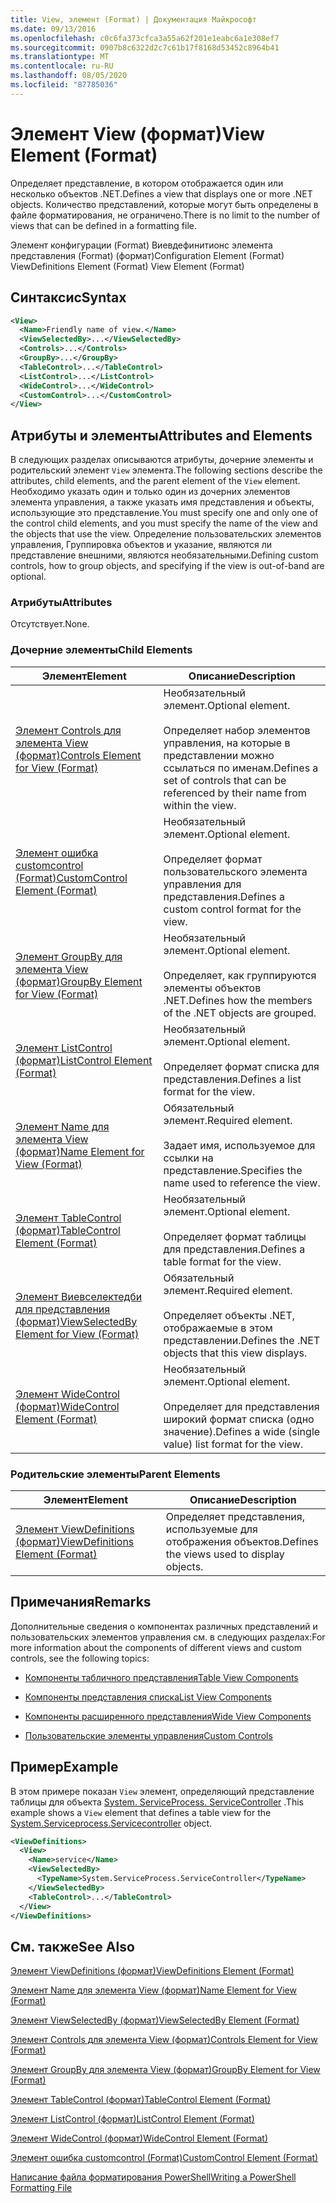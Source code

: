 ```yaml
---
title: View, элемент (Format) | Документация Майкрософт
ms.date: 09/13/2016
ms.openlocfilehash: c0c6fa373cfca3a55a62f201e1eabc6a1e308ef7
ms.sourcegitcommit: 0907b8c6322d2c7c61b17f8168d53452c8964b41
ms.translationtype: MT
ms.contentlocale: ru-RU
ms.lasthandoff: 08/05/2020
ms.locfileid: "87785036"
---
```

# <a name="view-element-format"></a><span data-ttu-id="59e65-102">Элемент View (формат)</span><span class="sxs-lookup"><span data-stu-id="59e65-102">View Element (Format)</span></span>

<span data-ttu-id="59e65-103">Определяет представление, в котором отображается один или несколько объектов .NET.</span><span class="sxs-lookup"><span data-stu-id="59e65-103">Defines a view that displays one or more .NET objects.</span></span> <span data-ttu-id="59e65-104">Количество представлений, которые могут быть определены в файле форматирования, не ограничено.</span><span class="sxs-lookup"><span data-stu-id="59e65-104">There is no limit to the number of views that can be defined in a formatting file.</span></span>

<span data-ttu-id="59e65-105">Элемент конфигурации (Format) Виевдефинитионс элемента представления (Format) (формат)</span><span class="sxs-lookup"><span data-stu-id="59e65-105">Configuration Element (Format) ViewDefinitions Element (Format) View Element (Format)</span></span>

## <a name="syntax"></a><span data-ttu-id="59e65-106">Синтаксис</span><span class="sxs-lookup"><span data-stu-id="59e65-106">Syntax</span></span>

```xml
<View>
  <Name>Friendly name of view.</Name>
  <ViewSelectedBy>...</ViewSelectedBy>
  <Controls>...</Controls>
  <GroupBy>...</GroupBy>
  <TableControl>...</TableControl>
  <ListControl>...</ListControl>
  <WideControl>...</WideControl>
  <CustomControl>...</CustomControl>
</View>
```

## <a name="attributes-and-elements"></a><span data-ttu-id="59e65-107">Атрибуты и элементы</span><span class="sxs-lookup"><span data-stu-id="59e65-107">Attributes and Elements</span></span>

<span data-ttu-id="59e65-108">В следующих разделах описываются атрибуты, дочерние элементы и родительский элемент `View` элемента.</span><span class="sxs-lookup"><span data-stu-id="59e65-108">The following sections describe the attributes, child elements, and the parent element of the `View` element.</span></span> <span data-ttu-id="59e65-109">Необходимо указать один и только один из дочерних элементов элемента управления, а также указать имя представления и объекты, использующие это представление.</span><span class="sxs-lookup"><span data-stu-id="59e65-109">You must specify one and only one of the control child elements, and you must specify the name of the view and the objects that use the view.</span></span> <span data-ttu-id="59e65-110">Определение пользовательских элементов управления, Группировка объектов и указание, являются ли представление внешними, являются необязательными.</span><span class="sxs-lookup"><span data-stu-id="59e65-110">Defining custom controls, how to group objects, and specifying if the view is out-of-band are optional.</span></span>

### <a name="attributes"></a><span data-ttu-id="59e65-111">Атрибуты</span><span class="sxs-lookup"><span data-stu-id="59e65-111">Attributes</span></span>

<span data-ttu-id="59e65-112">Отсутствует.</span><span class="sxs-lookup"><span data-stu-id="59e65-112">None.</span></span>

### <a name="child-elements"></a><span data-ttu-id="59e65-113">Дочерние элементы</span><span class="sxs-lookup"><span data-stu-id="59e65-113">Child Elements</span></span>

|<span data-ttu-id="59e65-114">Элемент</span><span class="sxs-lookup"><span data-stu-id="59e65-114">Element</span></span>|<span data-ttu-id="59e65-115">Описание</span><span class="sxs-lookup"><span data-stu-id="59e65-115">Description</span></span>|
|-------------|-----------------|
|[<span data-ttu-id="59e65-116">Элемент Controls для элемента View (формат)</span><span class="sxs-lookup"><span data-stu-id="59e65-116">Controls Element for View (Format)</span></span>](./controls-element-for-view-format.md)|<span data-ttu-id="59e65-117">Необязательный элемент.</span><span class="sxs-lookup"><span data-stu-id="59e65-117">Optional element.</span></span><br /><br /> <span data-ttu-id="59e65-118">Определяет набор элементов управления, на которые в представлении можно ссылаться по именам.</span><span class="sxs-lookup"><span data-stu-id="59e65-118">Defines a set of controls that can be referenced by their name from within the view.</span></span>|
|[<span data-ttu-id="59e65-119">Элемент ошибка customcontrol (Format)</span><span class="sxs-lookup"><span data-stu-id="59e65-119">CustomControl Element (Format)</span></span>](./customcontrol-element-for-groupby-format.md)|<span data-ttu-id="59e65-120">Необязательный элемент.</span><span class="sxs-lookup"><span data-stu-id="59e65-120">Optional element.</span></span><br /><br /> <span data-ttu-id="59e65-121">Определяет формат пользовательского элемента управления для представления.</span><span class="sxs-lookup"><span data-stu-id="59e65-121">Defines a custom control format for the view.</span></span>|
|[<span data-ttu-id="59e65-122">Элемент GroupBy для элемента View (формат)</span><span class="sxs-lookup"><span data-stu-id="59e65-122">GroupBy Element for View (Format)</span></span>](./groupby-element-for-view-format.md)|<span data-ttu-id="59e65-123">Необязательный элемент.</span><span class="sxs-lookup"><span data-stu-id="59e65-123">Optional element.</span></span><br /><br /> <span data-ttu-id="59e65-124">Определяет, как группируются элементы объектов .NET.</span><span class="sxs-lookup"><span data-stu-id="59e65-124">Defines how the members of the .NET objects are grouped.</span></span>|
|[<span data-ttu-id="59e65-125">Элемент ListControl (формат)</span><span class="sxs-lookup"><span data-stu-id="59e65-125">ListControl Element (Format)</span></span>](./listcontrol-element-format.md)|<span data-ttu-id="59e65-126">Необязательный элемент.</span><span class="sxs-lookup"><span data-stu-id="59e65-126">Optional element.</span></span><br /><br /> <span data-ttu-id="59e65-127">Определяет формат списка для представления.</span><span class="sxs-lookup"><span data-stu-id="59e65-127">Defines a list format for the view.</span></span>|
|[<span data-ttu-id="59e65-128">Элемент Name для элемента View (формат)</span><span class="sxs-lookup"><span data-stu-id="59e65-128">Name Element for View (Format)</span></span>](./name-element-for-view-format.md)|<span data-ttu-id="59e65-129">Обязательный элемент.</span><span class="sxs-lookup"><span data-stu-id="59e65-129">Required element.</span></span><br /><br /> <span data-ttu-id="59e65-130">Задает имя, используемое для ссылки на представление.</span><span class="sxs-lookup"><span data-stu-id="59e65-130">Specifies the name used to reference the view.</span></span>|
|[<span data-ttu-id="59e65-131">Элемент TableControl (формат)</span><span class="sxs-lookup"><span data-stu-id="59e65-131">TableControl Element (Format)</span></span>](./tablecontrol-element-format.md)|<span data-ttu-id="59e65-132">Необязательный элемент.</span><span class="sxs-lookup"><span data-stu-id="59e65-132">Optional element.</span></span><br /><br /> <span data-ttu-id="59e65-133">Определяет формат таблицы для представления.</span><span class="sxs-lookup"><span data-stu-id="59e65-133">Defines a table format for the view.</span></span>|
|[<span data-ttu-id="59e65-134">Элемент Виевселектедби для представления (формат)</span><span class="sxs-lookup"><span data-stu-id="59e65-134">ViewSelectedBy Element for View (Format)</span></span>](./viewselectedby-element-format.md)|<span data-ttu-id="59e65-135">Обязательный элемент.</span><span class="sxs-lookup"><span data-stu-id="59e65-135">Required element.</span></span><br /><br /> <span data-ttu-id="59e65-136">Определяет объекты .NET, отображаемые в этом представлении.</span><span class="sxs-lookup"><span data-stu-id="59e65-136">Defines the .NET objects that this view displays.</span></span>|
|[<span data-ttu-id="59e65-137">Элемент WideControl (формат)</span><span class="sxs-lookup"><span data-stu-id="59e65-137">WideControl Element (Format)</span></span>](./widecontrol-element-format.md)|<span data-ttu-id="59e65-138">Необязательный элемент.</span><span class="sxs-lookup"><span data-stu-id="59e65-138">Optional element.</span></span><br /><br /> <span data-ttu-id="59e65-139">Определяет для представления широкий формат списка (одно значение).</span><span class="sxs-lookup"><span data-stu-id="59e65-139">Defines a wide (single value) list format for the view.</span></span>|

### <a name="parent-elements"></a><span data-ttu-id="59e65-140">Родительские элементы</span><span class="sxs-lookup"><span data-stu-id="59e65-140">Parent Elements</span></span>

|<span data-ttu-id="59e65-141">Элемент</span><span class="sxs-lookup"><span data-stu-id="59e65-141">Element</span></span>|<span data-ttu-id="59e65-142">Описание</span><span class="sxs-lookup"><span data-stu-id="59e65-142">Description</span></span>|
|-------------|-----------------|
|[<span data-ttu-id="59e65-143">Элемент ViewDefinitions (формат)</span><span class="sxs-lookup"><span data-stu-id="59e65-143">ViewDefinitions Element (Format)</span></span>](./viewdefinitions-element-format.md)|<span data-ttu-id="59e65-144">Определяет представления, используемые для отображения объектов.</span><span class="sxs-lookup"><span data-stu-id="59e65-144">Defines the views used to display objects.</span></span>|

## <a name="remarks"></a><span data-ttu-id="59e65-145">Примечания</span><span class="sxs-lookup"><span data-stu-id="59e65-145">Remarks</span></span>

<span data-ttu-id="59e65-146">Дополнительные сведения о компонентах различных представлений и пользовательских элементов управления см. в следующих разделах:</span><span class="sxs-lookup"><span data-stu-id="59e65-146">For more information about the components of different views and custom controls, see the following topics:</span></span>

- [<span data-ttu-id="59e65-147">Компоненты табличного представления</span><span class="sxs-lookup"><span data-stu-id="59e65-147">Table View Components</span></span>](./creating-a-table-view.md)

- [<span data-ttu-id="59e65-148">Компоненты представления списка</span><span class="sxs-lookup"><span data-stu-id="59e65-148">List View Components</span></span>](./creating-a-list-view.md)

- [<span data-ttu-id="59e65-149">Компоненты расширенного представления</span><span class="sxs-lookup"><span data-stu-id="59e65-149">Wide View Components</span></span>](./creating-a-wide-view.md)

- [<span data-ttu-id="59e65-150">Пользовательские элементы управления</span><span class="sxs-lookup"><span data-stu-id="59e65-150">Custom Controls</span></span>](./creating-custom-controls.md)

## <a name="example"></a><span data-ttu-id="59e65-151">Пример</span><span class="sxs-lookup"><span data-stu-id="59e65-151">Example</span></span>

<span data-ttu-id="59e65-152">В этом примере показан `View` элемент, определяющий представление таблицы для объекта [System. ServiceProcess. ServiceController](/dotnet/api/System.ServiceProcess.ServiceController) .</span><span class="sxs-lookup"><span data-stu-id="59e65-152">This example shows a `View` element that defines a table view for the [System.Serviceprocess.Servicecontroller](/dotnet/api/System.ServiceProcess.ServiceController) object.</span></span>

```xml
<ViewDefinitions>
  <View>
    <Name>service</Name>
    <ViewSelectedBy>
      <TypeName>System.ServiceProcess.ServiceController</TypeName>
    </ViewSelectedBy>
    <TableControl>...</TableControl>
  </View>
</ViewDefinitions>

```

## <a name="see-also"></a><span data-ttu-id="59e65-153">См. также</span><span class="sxs-lookup"><span data-stu-id="59e65-153">See Also</span></span>

[<span data-ttu-id="59e65-154">Элемент ViewDefinitions (формат)</span><span class="sxs-lookup"><span data-stu-id="59e65-154">ViewDefinitions Element (Format)</span></span>](./viewdefinitions-element-format.md)

[<span data-ttu-id="59e65-155">Элемент Name для элемента View (формат)</span><span class="sxs-lookup"><span data-stu-id="59e65-155">Name Element for View (Format)</span></span>](./name-element-for-view-format.md)

[<span data-ttu-id="59e65-156">Элемент ViewSelectedBy (формат)</span><span class="sxs-lookup"><span data-stu-id="59e65-156">ViewSelectedBy Element (Format)</span></span>](./viewselectedby-element-format.md)

[<span data-ttu-id="59e65-157">Элемент Controls для элемента View (формат)</span><span class="sxs-lookup"><span data-stu-id="59e65-157">Controls Element for View (Format)</span></span>](./controls-element-for-view-format.md)

[<span data-ttu-id="59e65-158">Элемент GroupBy для элемента View (формат)</span><span class="sxs-lookup"><span data-stu-id="59e65-158">GroupBy Element for View (Format)</span></span>](./groupby-element-for-view-format.md)

[<span data-ttu-id="59e65-159">Элемент TableControl (формат)</span><span class="sxs-lookup"><span data-stu-id="59e65-159">TableControl Element (Format)</span></span>](./tablecontrol-element-format.md)

[<span data-ttu-id="59e65-160">Элемент ListControl (формат)</span><span class="sxs-lookup"><span data-stu-id="59e65-160">ListControl Element (Format)</span></span>](./listcontrol-element-format.md)

[<span data-ttu-id="59e65-161">Элемент WideControl (формат)</span><span class="sxs-lookup"><span data-stu-id="59e65-161">WideControl Element (Format)</span></span>](./widecontrol-element-format.md)

[<span data-ttu-id="59e65-162">Элемент ошибка customcontrol (Format)</span><span class="sxs-lookup"><span data-stu-id="59e65-162">CustomControl Element (Format)</span></span>](./customcontrol-element-for-groupby-format.md)

[<span data-ttu-id="59e65-163">Написание файла форматирования PowerShell</span><span class="sxs-lookup"><span data-stu-id="59e65-163">Writing a PowerShell Formatting File</span></span>](./writing-a-powershell-formatting-file.md)
